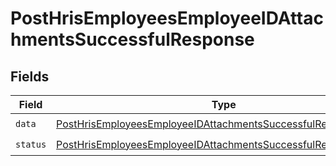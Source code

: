 # PostHrisEmployeesEmployeeIDAttachmentsSuccessfulResponse


## Fields

| Field                                                                                                                                                   | Type                                                                                                                                                    | Required                                                                                                                                                | Description                                                                                                                                             |
| ------------------------------------------------------------------------------------------------------------------------------------------------------- | ------------------------------------------------------------------------------------------------------------------------------------------------------- | ------------------------------------------------------------------------------------------------------------------------------------------------------- | ------------------------------------------------------------------------------------------------------------------------------------------------------- |
| `data`                                                                                                                                                  | [PostHrisEmployeesEmployeeIDAttachmentsSuccessfulResponseData](../../models/shared/posthrisemployeesemployeeidattachmentssuccessfulresponsedata.md)     | :heavy_check_mark:                                                                                                                                      | N/A                                                                                                                                                     |
| `status`                                                                                                                                                | [PostHrisEmployeesEmployeeIDAttachmentsSuccessfulResponseStatus](../../models/shared/posthrisemployeesemployeeidattachmentssuccessfulresponsestatus.md) | :heavy_check_mark:                                                                                                                                      | N/A                                                                                                                                                     |